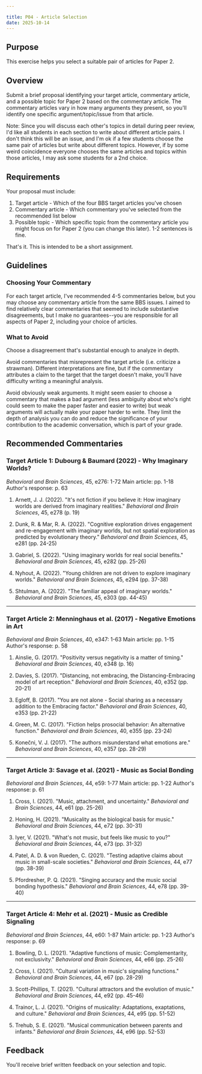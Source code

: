 ```yaml
---

title: P04 - Article Selection
date: 2025-10-14
---
```


## Purpose

This exercise helps you select a suitable pair of articles for Paper 2.

## Overview

Submit a brief proposal identifying your target article, commentary article, and a possible topic for Paper 2 based on the commentary article. The commentary articles vary in how many arguments they present, so you'll identify one specific argument/topic/issue from that article.

Note: Since you will discuss each other's topics in detail during peer review, I'd like all students in each section to write about different article pairs. I don't think this will be an issue, and I'm ok if a few students choose the same pair of articles but write about different topics. However, if by some weird coincidence everyone chooses the same articles and topics within those articles, I may ask some students for a 2nd choice.

## Requirements

Your proposal must include:

1. Target article - Which of the four BBS target articles you've chosen
2. Commentary article - Which commentary you've selected from the recommended list below
3. Possible topic - Which specific topic from the commentary article you might focus on for Paper 2 (you can change this later). 1-2 sentences is fine.

That's it. This is intended to be a short assignment.

## Guidelines

### Choosing Your Commentary

For each target article, I've recommended 4-5 commentaries below, but you may choose any commentary article from the same BBS issues. I aimed to find relatively clear commentaries that seemed to include substantive disagreements, but I make no guarantees--you are responsible for all aspects of Paper 2, including your choice of articles.

### What to Avoid

Choose a disagreement that's substantial enough to analyze in depth.

Avoid commentaries that misrepresent the target article (i.e. criticize a strawman). Different interpretations are fine, but if the commentary attributes a claim to the target that the target doesn't make, you'll have difficulty writing a meaningful analysis.

Avoid obviously weak arguments. It might seem easier to choose a commentary that makes a bad argument (less ambiguity about who's right could seem to make the paper faster and easier to write) but weak arguments will actually make your paper harder to write. They limit the depth of analysis you can do and reduce the significance of your contribution to the academic conversation, which is part of your grade.

## Recommended Commentaries

### Target Article 1: Dubourg & Baumard (2022) - Why Imaginary Worlds?

*Behavioral and Brain Sciences*, 45, e276: 1-72
Main article: pp. 1-18
Author's response: p. 63

1. Arnett, J. J. (2022). "It's not fiction if you believe it: How imaginary worlds are derived from imaginary realities." *Behavioral and Brain Sciences*, 45, e278 (p. 19)

2. Dunk, R. & Mar, R. A. (2022). "Cognitive exploration drives engagement and re-engagement with imaginary worlds, but not spatial exploration as predicted by evolutionary theory." *Behavioral and Brain Sciences*, 45, e281 (pp. 24-25)

3. Gabriel, S. (2022). "Using imaginary worlds for real social benefits." *Behavioral and Brain Sciences*, 45, e282 (pp. 25-26)

4. Nyhout, A. (2022). "Young children are not driven to explore imaginary worlds." *Behavioral and Brain Sciences*, 45, e294 (pp. 37-38)

5. Shtulman, A. (2022). "The familiar appeal of imaginary worlds." *Behavioral and Brain Sciences*, 45, e303 (pp. 44-45)

---

### Target Article 2: Menninghaus et al. (2017) - Negative Emotions in Art

*Behavioral and Brain Sciences*, 40, e347: 1-63
Main article: pp. 1-15
Author's response: p. 58

1. Ainslie, G. (2017). "Positivity versus negativity is a matter of timing." *Behavioral and Brain Sciences*, 40, e348 (p. 16)

2. Davies, S. (2017). "Distancing, not embracing, the Distancing-Embracing model of art reception." *Behavioral and Brain Sciences*, 40, e352 (pp. 20-21)

3. Egloff, B. (2017). "You are not alone - Social sharing as a necessary addition to the Embracing factor." *Behavioral and Brain Sciences*, 40, e353 (pp. 21-22)

4. Green, M. C. (2017). "Fiction helps prosocial behavior: An alternative function." *Behavioral and Brain Sciences*, 40, e355 (pp. 23-24)

5. Konečni, V. J. (2017). "The authors misunderstand what emotions are." *Behavioral and Brain Sciences*, 40, e357 (pp. 28-29)

---

### Target Article 3: Savage et al. (2021) - Music as Social Bonding

*Behavioral and Brain Sciences*, 44, e59: 1-77
Main article: pp. 1-22
Author's response: p. 61

1. Cross, I. (2021). "Music, attachment, and uncertainty." *Behavioral and Brain Sciences*, 44, e61 (pp. 25-26)

2. Honing, H. (2021). "Musicality as the biological basis for music." *Behavioral and Brain Sciences*, 44, e72 (pp. 30-31)

3. Iyer, V. (2021). "What's not music, but feels like music to you?" *Behavioral and Brain Sciences*, 44, e73 (pp. 31-32)

4. Patel, A. D. & von Rueden, C. (2021). "Testing adaptive claims about music in small-scale societies." *Behavioral and Brain Sciences*, 44, e77 (pp. 38-39)

5. Pfordresher, P. Q. (2021). "Singing accuracy and the music social bonding hypothesis." *Behavioral and Brain Sciences*, 44, e78 (pp. 39-40)

---

### Target Article 4: Mehr et al. (2021) - Music as Credible Signaling

*Behavioral and Brain Sciences*, 44, e60: 1-87
Main article: pp. 1-23
Author's response: p. 69

1. Bowling, D. L. (2021). "Adaptive functions of music: Complementarity, not exclusivity." *Behavioral and Brain Sciences*, 44, e66 (pp. 25-26)

2. Cross, I. (2021). "Cultural variation in music's signaling functions." *Behavioral and Brain Sciences*, 44, e67 (pp. 28-29)

3. Scott-Phillips, T. (2021). "Cultural attractors and the evolution of music." *Behavioral and Brain Sciences*, 44, e92 (pp. 45-46)

4. Trainor, L. J. (2021). "Origins of musicality: Adaptations, exaptations, and culture." *Behavioral and Brain Sciences*, 44, e95 (pp. 51-52)

5. Trehub, S. E. (2021). "Musical communication between parents and infants." *Behavioral and Brain Sciences*, 44, e96 (pp. 52-53)

## Feedback

You'll receive brief written feedback on your selection and topic.
